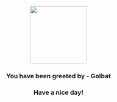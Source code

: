 <p align="center">
    <img src="https://raw.githubusercontent.com/PokeAPI/sprites/master/sprites/pokemon/42.png" width="150" height="150">
</p>
<h3 align="center">You have been greeted by - <b>Golbat</b></h3>
<h3 align="center">Have a nice day!</h3>
